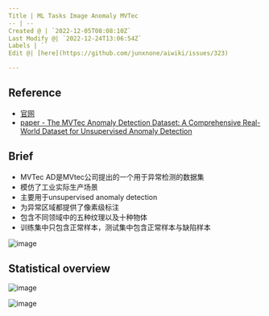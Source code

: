 ```yaml
---
Title | ML Tasks Image Anomaly MVTec
-- | --
Created @ | `2022-12-05T08:08:10Z`
Last Modify @| `2022-12-24T13:06:54Z`
Labels | ``
Edit @| [here](https://github.com/junxnone/aiwiki/issues/323)

---
```

## Reference

- [官网](https://www.mvtec.com/company/research/datasets/mvtec-ad/)
- [paper - The MVTec Anomaly Detection Dataset: A Comprehensive Real-World Dataset for Unsupervised Anomaly Detection](https://link.springer.com/content/pdf/10.1007/s11263-020-01400-4.pdf)

## Brief

- MVTec AD是MVtec公司提出的一个用于异常检测的数据集
- 模仿了工业实际生产场景
- 主要用于unsupervised anomaly detection
- 为异常区域都提供了像素级标注
- 包含不同领域中的五种纹理以及十种物体
- 训练集中只包含正常样本，测试集中包含正常样本与缺陷样本

![image](https://user-images.githubusercontent.com/2216970/205585319-c7795dcd-891d-4e86-b1f3-d3f3196997f3.png)

## Statistical overview

![image](https://user-images.githubusercontent.com/2216970/205589876-dc4aabd8-8842-42aa-a9b2-f3fbcabe0a16.png)

![image](https://user-images.githubusercontent.com/2216970/205590065-093a52ae-cf60-4486-a5a6-dd410ae5f2a4.png)


